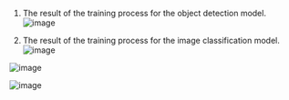 1) The result of the training process for the object detection model.
![image](https://github.com/user-attachments/assets/14e638c4-373d-420c-8e3c-19092aecf513)

2) The result of the training process for the image classification model.
![image](https://github.com/user-attachments/assets/635d2b64-bc07-43f2-a300-658370bdc23f)

![image](https://github.com/user-attachments/assets/bdc124e0-1c03-4d06-9e96-279826a07efe)

![image](https://github.com/user-attachments/assets/32534f12-1ee7-4037-a57e-fd833ea9a638)










   
